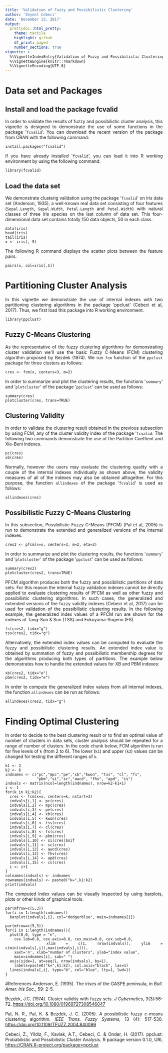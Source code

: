```yaml
---
title: 'Validation of Fuzzy and Possibilistic Clustering'
author: 'Zeynel Cebeci'
date: 'December 13, 2017'
output:
  prettydoc::html_pretty:
    theme: tactile
    highlight: github
    df_print: paged
    number_sections: true
vignette: >
  %\VignetteIndexEntry{Validation of Fuzzy and Possibilistic Clustering Analysis}
  %\VignetteEngine{knitr::rmarkdown}
  %\VignetteEncoding{UTF-8}
---
```

<style>
body{
text-align: justify}
</style>

# Data set and Packages

## Install and load the package fcvalid
In order to validate the results of fuzzy and possibilistic cluster analysis, this vignette is designed to demonstrate the use of some functions in the package '`fcvalid`'. You can download the recent version of the package from CRAN with the following command:

```{r, eval=FALSE, message=FALSE, warning=FALSE}
install.packages("fcvalid")
```

If you have already installed '`fcvalid`', you can load it into R working environment by using the following command:

```{r, echo=TRUE, message=FALSE, warning=FALSE}
library(fcvalid)
```

## Load the data set 
We demonstrate clusterig validation using the package '`fcvalid`' on Iris data set (Anderson, 1935), a well-known real data set consisting of four features (`Sepal.Length`, `Sepal.Width`, `Petal.Length` and `Petal.Width`) with natural classes of three Iris species on the last column of data set. This four-dimensional data set contains totally 150 data objects, 50 in each class.

```{r echo=TRUE, message=FALSE, warning=FALSE, cols.print=5, rows.print=10}
data(iris)
head(iris)
tail(iris)
x <- iris[,-5]
```
The following R command displays the scatter plots between the feature pairs. 

```{r fig.width=7, fig.height=6}
pairs(x, col=iris[,5])
```

# Partitioning Cluster Analysis
In this vignette we demonstrate the use of internal indexes with two partitioning clustering algorithms in the package 'ppclust' (Cebeci et al, 2017). Thus, we first load this package into R working environment.


```{r, echo=TRUE, message=FALSE, warning=FALSE}
library(ppclust)
```

## Fuzzy C-Means Clustering

As the representative of the fuzzy clustering algorithms for demonstrating cluster validation we'll use the basic Fuzzy C-Means (FCM) clustering algorithm proposed by Bezdek (1974). We run `fcm` function of the `ppclust` package for three clusters as follows:

```{r, echo=TRUE, message=FALSE, warning=FALSE}
cres <- fcm(x, centers=3, m=2)
```

In order to summarize and plot the clustering results, the functions '`summary`' and '`plotcluster`' of the package '`ppclust`' can be used as follows:

```{r, echo=TRUE, message=FALSE, warning=FALSE}
summary(cres)
plotcluster(cres, trans=TRUE)
```

## Clustering Validity
In order to validate the clustering result obtained in the previous subsection by using FCM, any of the cluster validity index of the package '`fcvalid`. The following two commands demonstrate the use of the Partition Coeffient and Xie-Beni indexes.

```{r, echo=TRUE, message=FALSE, warning=FALSE}
pc(cres)
xb(cres)
```
Normally, however the users may evaluate the clustering quality with a couple of the internal indexes individually as shown above, the validity measures of all of the indexes may also be obtained alltogether. For this purpose, the function `allindexes` of the package '`fcvalid`' is used as follows:

```{r, echo=TRUE, message=FALSE, warning=FALSE}
allindexes(cres)
```

## Possibilistic Fuzzy C-Means Clustering
In this subsection, Possibilistic Fuzzy C-Means (PFCM) (Pal et al, 2005) is run to demonstrate the extended and generalized versions of the internal indexes. 

```{r, echo=TRUE, message=FALSE, warning=FALSE}
cres2 <- pfcm(x=x, centers=3, m=2, eta=2)
```

In order to summarize and plot the clustering results, the functions '`summary`' and '`plotcluster`' of the package '`ppclust`' can be used as follows:

```{r, echo=TRUE, message=FALSE, warning=FALSE}
summary(cres2)
plotcluster(cres2, trans=TRUE)
```

PFCM algorithm produces both the fuzzy and possibilistic partitions of data sets. For this reason the internal fuzzy validation indexes cannot be directly applied to evaluate clustering results of PFCM as well as other fuzzy and possibilistic clustering algorithms. In such cases, the generalized and extended versions of the fuzzy validity indexes (Cebeci et al, 2017) can be used for validation of the possibilistic clustering results. In the following example, the generalized index values of a PFCM run are shown for the indexes of Tang-Sun & Sun (TSS) and Fukuyama-Sugeno (FS).

```{r, echo=TRUE, message=FALSE, warning=FALSE}
fs(cres2, tidx="g")
tss(cres2, tidx="g")
```
Alternatively, the extended index values can be computed to evaluate the fuzzy and possibilistic clustering results. An extended index value is obtained by summation of fuzzy and possibilistic membership degrees for the algorithms producing both types of partitions. The example below demonstrates how to handle the extended values for XB and PBM indexes:

```{r, echo=TRUE, message=FALSE, warning=FALSE}
xb(cres2, tidx="e")
pbm(cres2, tidx="e")
```
In order to compute the generalized index values from all internal indexes, the function `allindexes` can be run as follows:

```{r, echo=TRUE, message=FALSE, warning=FALSE}
allindexes(cres2, tidx="g")
```

# Finding Optimal Clustering 
In order to decide to the best clustering result or to find an optimal value of number of clusters in data sets, cluster analysis should be repeated for a range of number of clusters. In the code chunk below, FCM algorithm is run for five levels of `k` (from 2 to 6). The lower (`k1`) and upper (`k2`) values can be changed for testing the different ranges of `k`.

```{r, echo=TRUE, message=FALSE, warning=FALSE}
k1 <- 2
k2 <- 6
indnames <- c("pc","mpc","pe","xb","kwon", "tss", "cl", "fs", 
              "pbm","si","sc","awcd", "fhv", "apd", "cs")
indvals <- matrix(ncol=length(indnames), nrow=k2-k1+1)
i <- 1
for(k in k1:k2){
  cres <- fcm(x=x, centers=k, nstart=3)
  indvals[i,1] <- pc(cres)
  indvals[i,2] <- mpc(cres)
  indvals[i,3] <- pe(cres)
  indvals[i,4] <- xb(cres)
  indvals[i,5] <- kwon(cres)
  indvals[i,6] <- tss(cres)
  indvals[i,7] <- cl(cres)
  indvals[i,8] <- fs(cres)
  indvals[i,9] <- pbm(cres)
  indvals[i,10] <- si(cres)$sif
  indvals[i,11] <- sc(cres)
  indvals[i,12] <- awcd(cres)
  indvals[i,13] <- fhv(cres)
  indvals[i,14] <- apd(cres)
  indvals[i,15] <- cs(cres)
  i <- i+1
}
colnames(indvals) <- indnames
rownames(indvals) <- paste0("k=",k1:k2) 
print(indvals)
```
The computed index values can be visually inspected by using barplots, plots or other kinds of graphical tools.

```{r fig.width=9, fig.height=11}
par(mfrow=c(5,3))
for(i in 1:length(indnames))
  barplot(indvals[,i], col="dodgerblue", main=indnames[i])
```

```{r fig.width=9, fig.height=11}
par(mfrow=c(5,3))
for(i in 1:length(indnames)){
  plot(0,0, type = "n",  
	cex.lab=0.8, cex.axis=0.8, cex.main=0.8, cex.sub=0.8, 
	xlim = c(1, nrow(indvals)), ylim = c(min(indvals[,i]),max(indvals[,i])), 
	xaxt='n', xlab="number of clusters", ylab="index value",
	main=indnames[i], sub=" ")
  axis(side=1, at=seq(1, nrow(indvals), by=1), 
    labels=paste0("k=",k1:k2), col.axis="black", las=1)
  lines(indvals[,i], type="b", col="blue", lty=1, lwd=1)
}
```


#References
Anderson, E. (1935). The irises of the GASPE peninsula, in *Bull. Amer. Iris Soc.*, 59: 2-5.

Bezdek, J.C. (1974). Cluster validity with fuzzy sets. *J Cybernetics*, 3(3):58-72. https://doi.org/10.1080/01969727308546047

Pal, N. R., Pal, K. & Bezdek, J. C. (2005). A possibilistic fuzzy c-means clustering algorithm. *IEEE Trans. Fuzzy Systems*, 13 (4): 517-530. https://doi.org/10.1109/TFUZZ.2004.840099

Cebeci, Z., Yildiz, F., Kavlak, A.T., Cebeci, C. & Onder, H. (2017). ppclust: Probabilistic and Possibilistic Cluster Analysis. R package
  version 0.1.0, URL https://CRAN.R-project.org/package=ppclust
